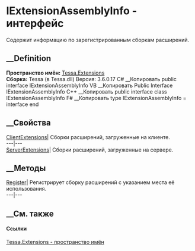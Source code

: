 # IExtensionAssemblyInfo - интерфейс
Содержит информацию по зарегистрированным сборкам расширений.
## __Definition
 **Пространство имён:** [Tessa.Extensions](N_Tessa_Extensions.htm)  
 **Сборка:** Tessa (в Tessa.dll) Версия: 3.6.0.17
C# __Копировать
     public interface IExtensionAssemblyInfo
VB __Копировать
     Public Interface IExtensionAssemblyInfo
C++ __Копировать
     public interface class IExtensionAssemblyInfo
F# __Копировать
     type IExtensionAssemblyInfo = interface end
##  __Свойства
[ClientExtensions](P_Tessa_Extensions_IExtensionAssemblyInfo_ClientExtensions.htm)|
Сборки расширений, загруженные на клиенте.  
---|---  
[ServerExtensions](P_Tessa_Extensions_IExtensionAssemblyInfo_ServerExtensions.htm)|
Сборки расширений, загруженные на сервере.  
##  __Методы
[Register](M_Tessa_Extensions_IExtensionAssemblyInfo_Register.htm)|
Регистрирует сборку расширений с указанием места её использования.  
---|---  
##  __См. также
#### Ссылки
[Tessa.Extensions - пространство имён](N_Tessa_Extensions.htm)
